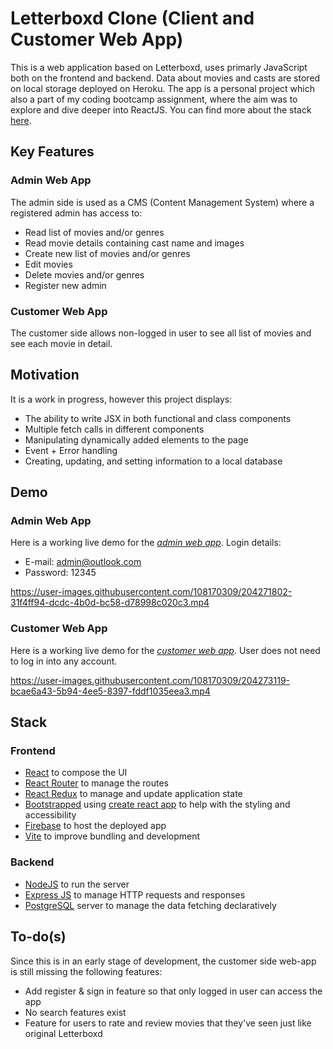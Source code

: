 # Letterboxd Clone (Client and Customer Web App)

This is a web application based on Letterboxd, uses primarly JavaScript both on the frontend and backend. Data about movies and casts are stored on local storage deployed on Heroku. The app is a personal project which also a part of my coding bootcamp assignment, where the aim was to explore and dive deeper into ReactJS. You can find more about the stack <a href="#stack">here</a>.

## Key Features

### Admin Web App
The admin side is used as a CMS (Content Management System) where a registered admin has access to:
* Read list of movies and/or genres
* Read movie details containing cast name and images
* Create new list of movies and/or genres
* Edit movies
* Delete movies and/or genres
* Register new admin

### Customer Web App
The customer side allows non-logged in user to see all list of movies and see each movie in detail.

## Motivation

It is a work in progress, however this project displays:
* The ability to write JSX in both functional and class components
* Multiple fetch calls in different components
* Manipulating dynamically added elements to the page
* Event + Error handling
* Creating, updating, and setting information to a local database

## Demo

### Admin Web App
Here is a working live demo for the [_admin web app_](https://letterboxd-project-cms.web.app/). 
Login details:
- E-mail: admin@outlook.com
- Password: 12345

https://user-images.githubusercontent.com/108170309/204271802-31f4ff94-dcdc-4b0d-bc58-d78998c020c3.mp4

### Customer Web App
Here is a working live demo for the [_customer web app_](https://letterboxd-project-client.web.app/).
User does not need to log in into any account.

https://user-images.githubusercontent.com/108170309/204273119-bcae6a43-5b94-4ee5-8397-fddf1035eea3.mp4

## Stack
<a name="stack"></a>

### Frontend
* [React](https://reactjs.org/) to compose the UI
* [React Router](https://reactrouter.com/) to manage the routes
* [React Redux](https://react-redux.js.org/) to manage and update application state
* [Bootstrapped](https://react-bootstrap.github.io/) using [create react app](https://github.com/facebook/create-react-app) to help with the styling and accessibility
* [Firebase](https://firebase.google.com/) to host the deployed app
* [Vite](https://vitejs.dev/) to improve bundling and development

### Backend
* [NodeJS](https://nodejs.org/en/) to run the server
* [Express JS](http://expressjs.com/) to manage HTTP requests and responses
* [PostgreSQL](https://www.postgresql.org/) server to manage the data fetching declaratively

## To-do(s)
Since this is in an early stage of development, the customer side web-app is still missing the following features:
* Add register & sign in feature so that only logged in user can access the app
* No search features exist
* Feature for users to rate and review movies that they've seen just like original Letterboxd
